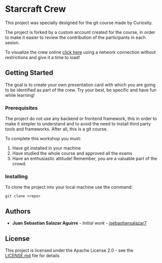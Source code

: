 # Starcraft Crew

This project was specially designed for the git course made by Curiosity.

The project is forked by a custom account created for the course, in order to make it easier to review the contribution of the participants in each sesion.

To visualize the crew online [click here](https://htmlpreview.github.io/?https://github.com/curiosity-starcraft/starcraft-crew/blob/master/index.html) using a network connection without restrictions and give it a time to load!

## Getting Started

The goal is to create your own presentation card with which you are going to be identified as part of the crew.  Try your best, be specific and have fun while learning!

### Prerequisites

The project do not use any backend or frontend framework, this in order to make it simpler to understand and to avoid the need to install third party tools and frameworks. After all, this is a git course.  

To complete this workshop you must:

1. Have git installed in your machine
2. Have studied the whole course and approved all the exams
3. Have an enthusiastic attitude! Remember, you are a valuable part of the crowd.

### Installing

To clone the project into your local machine use the command:

```
git clone <repo>
```

## Authors

* **Juan Sebastian Salazar Aguirre** - *Initial work* - [jsebastiansalazar7](https://github.com/jsebastiansalazar7)

## License

This project is licensed under the Apache License 2.0 - see the [LICENSE.md](LICENSE.md) file for details

